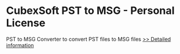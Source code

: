 # CubexSoft PST to MSG - Personal License
PST to MSG Converter to convert PST files to MSG files
[>> Detailed information](https://secure.shareit.com/shareit/product.html?productid=300754043&affiliateid=200057808)